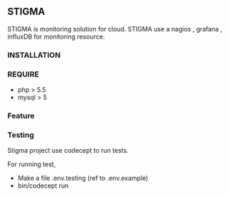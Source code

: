 ## STIGMA

STIGMA is monitoring solution for cloud.
STIGMA use a nagios , grafana , influxDB for monitoring resource.

### INSTALLATION 

### REQUIRE
* php > 5.5
* mysql > 5


### Feature



### Testing 
Stigma project use codecept to run tests. 

For running test,

* Make a file  .env.testing (ref to .env.example) 
* bin/codecept run
